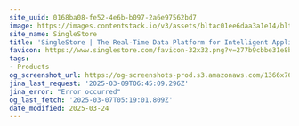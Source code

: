 ```yaml
---
site_uuid: 0168ba08-fe52-4e6b-b097-2a6e97562bd7
image: https://images.contentstack.io/v3/assets/bltac01ee6daa3a1e14/blt65460a223657f85f/661047721952f027eefc0104/img_primary_opengraph_(1).png
site_name: SingleStore
title: 'SingleStore | The Real-Time Data Platform for Intelligent Applications'
favicon: https://www.singlestore.com/favicon-32x32.png?v=277b9cbbe31e8bc416504cf3b902d430
tags:
- Products
og_screenshot_url: https://og-screenshots-prod.s3.amazonaws.com/1366x768/80/false/2d238e31187dd06a0fbe1c477af1007f580d954c638cd97a64e11f4e2271d69b.jpeg
jina_last_request: '2025-03-09T06:45:09.296Z'
jina_error: "Error occurred"
og_last_fetch: '2025-03-07T05:19:01.809Z'
date_modified: 2025-03-24
---
```




